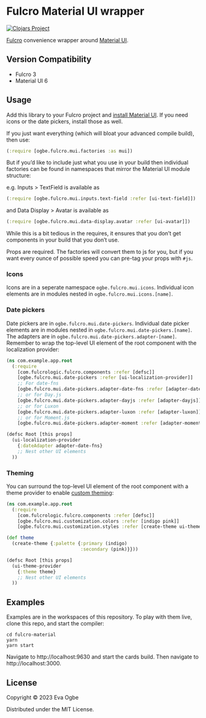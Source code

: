 # Fulcro Material UI wrapper

[![Clojars Project](https://img.shields.io/clojars/v/net.clojars.eoogbe/fulcro-material.svg)](https://clojars.org/net.clojars.eoogbe/fulcro-material)

[Fulcro](https://fulcro.fulcrologic.com/) convenience wrapper around
[Material UI](https://mui.com/).

## Version Compatibility

- Fulcro 3
- Material UI 6

## Usage

Add this library to your Fulcro project and
[install Material UI](https://mui.com/material-ui/getting-started/installation/). If you need icons
or the date pickers, install those as well.

If you just want everything (which will bloat your advanced compile build), then use:

```clojure
(:require [ogbe.fulcro.mui.factories :as mui])
```

But if you’d like to include just what you use in your build then individual factories can be found
in namespaces that mirror the Material UI module structure:

e.g. Inputs > TextField is available as

```clojure
(:require [ogbe.fulcro.mui.inputs.text-field :refer [ui-text-field]])
```

and Data Display > Avatar is available as

```clojure
(:require [ogbe.fulcro.mui.data-display.avatar :refer [ui-avatar]])
```

While this is a bit tedious in the requires, it ensures that you don’t get components in your build
that you don’t use.

Props are required. The factories will convert them to js for you, but if you want every ounce of
possible speed you can pre-tag your props with `#js`.

### Icons

Icons are in a seperate namespace `ogbe.fulcro.mui.icons`. Individual icon elements are in modules
nested in `ogbe.fulcro.mui.icons.[name]`.

### Date pickers

Date pickers are in `ogbe.fulcro.mui.date-pickers`. Individual date picker elements are in modules
nested in `ogbe.fulcro.mui.date-pickers.[name]`. The adapters are in
`ogbe.fulcro.mui.date-pickers.adapter-[name]`. Remember to wrap the top-level UI element of the root
component with the localization provider:

```clojure
(ns com.example.app.root
  (:require
    [com.fulcrologic.fulcro.components :refer [defsc]]
    [ogbe.fulcro.mui.date-pickers :refer [ui-localization-provider]]
    ;; For date-fns
    [ogbe.fulcro.mui.date-pickers.adapter-date-fns :refer [adapter-date-fns]]
    ;; or for Day.js
    [ogbe.fulcro.mui.date-pickers.adapter-dayjs :refer [adapter-dayjs]]
    ;; or for Luxon
    [ogbe.fulcro.mui.date-pickers.adapter-luxon :refer [adapter-luxon]]
    ;; or for Moment.js
    [ogbe.fulcro.mui.date-pickers.adapter-moment :refer [adapter-moment]]))

(defsc Root [this props]
  (ui-localization-provider
    {:dateAdapter adapter-date-fns}
    ;; Nest other UI elements
  ))
```

### Theming

You can surround the top-level UI element of the root component with a theme provider to enable
[custom theming](https://mui.com/material-ui/customization/theming/):

```clojure
(ns com.example.app.root
  (:require
    [com.fulcrologic.fulcro.components :refer [defsc]]
    [ogbe.fulcro.mui.customization.colors :refer [indigo pink]]
    [ogbe.fulcro.mui.customization.styles :refer [create-theme ui-theme-provider]]))

(def theme
  (create-theme {:palette {:primary (indigo)
                           :secondary (pink)}}))

(defsc Root [this props]
  (ui-theme-provider
    {:theme theme}
    ;; Nest other UI elements
  ))
```

## Examples

Examples are in the workspaces of this repository. To play with them live, clone this repo, and
start the compiler:

```
cd fulcro-material
yarn
yarn start
```

Navigate to http://localhost:9630 and start the cards build. Then navigate to http://localhost:3000.

## License

Copyright © 2023 Eva Ogbe

Distributed under the MIT License.
